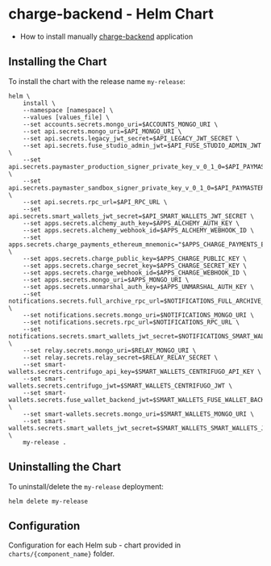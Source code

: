 # charge-backend - Helm Chart

* How to install manually [charge-backend](https://github.com/fuseio/fusebox-management-devops/blob/main/docs/Installation.md) application


## Installing the Chart

To install the chart with the release name `my-release`:

```console
helm \
    install \
    --namespace [namespace] \
    --values [values_file] \
    --set accounts.secrets.mongo_uri=$ACCOUNTS_MONGO_URI \
    --set api.secrets.mongo_uri=$API_MONGO_URI \
    --set api.secrets.legacy_jwt_secret=$API_LEGACY_JWT_SECRET \
    --set api.secrets.fuse_studio_admin_jwt=$API_FUSE_STUDIO_ADMIN_JWT \
    --set api.secrets.paymaster_production_signer_private_key_v_0_1_0=$API_PAYMASTER_PRODUCTION_SIGNER_PRIVATE_KEY_V_0_1_0 \
    --set api.secrets.paymaster_sandbox_signer_private_key_v_0_1_0=$API_PAYMASTER_SANDBOX_SIGNER_PRIVATE_KEY_V_0_1_0 \
    --set api.secrets.rpc_url=$API_RPC_URL \
    --set api.secrets.smart_wallets_jwt_secret=$API_SMART_WALLETS_JWT_SECRET \
    --set apps.secrets.alchemy_auth_key=$APPS_ALCHEMY_AUTH_KEY \
    --set apps.secrets.alchemy_webhook_id=$APPS_ALCHEMY_WEBHOOK_ID \
    --set apps.secrets.charge_payments_ethereum_mnemonic="$APPS_CHARGE_PAYMENTS_ETHEREUM_MNEMONIC" \
    --set apps.secrets.charge_public_key=$APPS_CHARGE_PUBLIC_KEY \
    --set apps.secrets.charge_secret_key=$APPS_CHARGE_SECRET_KEY \
    --set apps.secrets.charge_webhook_id=$APPS_CHARGE_WEBHOOK_ID \
    --set apps.secrets.mongo_uri=$APPS_MONGO_URI \
    --set apps.secrets.unmarshal_auth_key=$APPS_UNMARSHAL_AUTH_KEY \
    --set notifications.secrets.full_archive_rpc_url=$NOTIFICATIONS_FULL_ARCHIVE_RPC_URL \
    --set notifications.secrets.mongo_uri=$NOTIFICATIONS_MONGO_URI \
    --set notifications.secrets.rpc_url=$NOTIFICATIONS_RPC_URL \
    --set notifications.secrets.smart_wallets_jwt_secret=$NOTIFICATIONS_SMART_WALLETS_JWT_SECRET \
    --set relay.secrets.mongo_uri=$RELAY_MONGO_URI \
    --set relay.secrets.relay_secret=$RELAY_RELAY_SECRET \
    --set smart-wallets.secrets.centrifugo_api_key=$SMART_WALLETS_CENTRIFUGO_API_KEY \
    --set smart-wallets.secrets.centrifugo_jwt=$SMART_WALLETS_CENTRIFUGO_JWT \
    --set smart-wallets.secrets.fuse_wallet_backend_jwt=$SMART_WALLETS_FUSE_WALLET_BACKEND_JWT \
    --set smart-wallets.secrets.mongo_uri=$SMART_WALLETS_MONGO_URI \
    --set smart-wallets.secrets.smart_wallets_jwt_secret=$SMART_WALLETS_SMART_WALLETS_JWT_SECRET \
    my-release .
```


## Uninstalling the Chart

To uninstall/delete the `my-release` deployment:

```console
helm delete my-release
```


## Configuration

 Configuration for each Helm sub - chart provided in `charts/{component_name}` folder.
